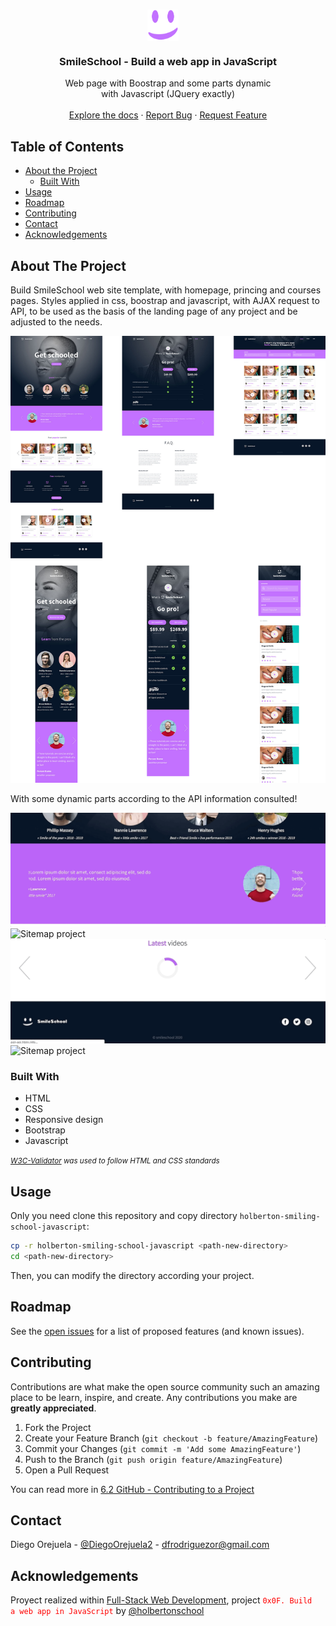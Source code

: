 <!--
*** Thanks for checking out this Landing Page Template. If you have a suggestion that would
*** make this better, please fork the repo and create a pull request or simply open
*** an issue with the tag "enhancement".
*** Thanks again! Now go create something AMAZING! :D
-->

<!-- PROJECT LOGO -->
<br />
<p align="center">
  <a href="https://github.com/DiegoOrejuela/holbertonschool-web_front_end/tree/master/0x02-CSS_advanced" style='display: flex; justify-content: center; align-items: center;'>
    <img src="images/smile_on.png" alt="Logo" width="50" height="50" style='margin-right: 1rem;'>
  </a>

  <h3 align="center">SmileSchool - Build a web app in JavaScript</h3>

  <p align="center">
    Web page with Boostrap and some parts dynamic <br/>with Javascript (JQuery exactly) 
    <br />
    <!--<a href="https://diegoorejuela.github.io/holbertonschool-web_front_end/0x02-CSS_advanced/"><strong>View Demo »</strong></a>-->
    <br />
    <a href="https://github.com/DiegoOrejuela/holberton-smiling-school-javascript/blob/master/README.md">Explore the docs</a>
    ·
    <a href="https://github.com/DiegoOrejuela/holberton-smiling-school-javascript/issues">Report Bug</a>
    ·
    <a href="https://github.com/DiegoOrejuela/holberton-smiling-school-javascript/issues">Request Feature</a>
  </p>
</p>



<!-- TABLE OF CONTENTS -->
## Table of Contents

* [About the Project](#about-the-project)
  * [Built With](#built-with)
* [Usage](#usage)
* [Roadmap](#roadmap)
* [Contributing](#contributing)
* [Contact](#contact)
* [Acknowledgements](#acknowledgements)



<!-- ABOUT THE PROJECT -->
## About The Project

Build SmileSchool web site template, with homepage, princing and courses pages. Styles applied in css, boostrap and javascript, with AJAX request to API, to be used as the basis of the landing page of any project and be adjusted to the needs.

<p align="center">
    <img src="images/designs.jpg" alt="Sitemap project">
    <p>With some dynamic parts according to the API information consulted!</p>
    <img src="images/quotes.gif" alt="Sitemap project">
    <img src="images/popular_tutorials.gif" alt="Sitemap project">
    <img src="images/lastest_videos.gif" alt="Sitemap project">
    <img src="images/courses.gif" alt="Sitemap project">
</p>

### Built With
* HTML
* CSS
* Responsive design
* Bootstrap
* Javascript

<i><small><a href="https://github.com/holbertonschool/W3C-Validator">W3C-Validator</a> was used to follow HTML and CSS standards</small></i>

<!-- USAGE -->
## Usage

Only you need clone this repository and copy directory `holberton-smiling-school-javascript`:

```sh
cp -r holberton-smiling-school-javascript <path-new-directory>
cd <path-new-directory>
```
Then, you can modify the directory according your project. 

<!-- ROADMAP -->
## Roadmap

See the [open issues](https://github.com/othneildrew/Best-README-Template/issues) for a list of proposed features (and known issues).

<!-- CONTRIBUTING -->
## Contributing

Contributions are what make the open source community such an amazing place to be learn, inspire, and create. Any contributions you make are **greatly appreciated**.

1. Fork the Project
2. Create your Feature Branch (`git checkout -b feature/AmazingFeature`)
3. Commit your Changes (`git commit -m 'Add some AmazingFeature'`)
4. Push to the Branch (`git push origin feature/AmazingFeature`)
5. Open a Pull Request

You can read more in [6.2 GitHub - Contributing to a Project](https://git-scm.com/book/en/v2/GitHub-Contributing-to-a-Project)

<!-- CONTACT -->
## Contact

Diego Orejuela - [@DiegoOrejuela2](https://twitter.com/DiegoOrejuela2) - dfrodriguezor@gmail.com

<!-- ACKNOWLEDGEMENTS -->
## Acknowledgements
Proyect realized within [Full-Stack Web Development](https://www.holbertonschool.com/pathway_web_stack_development), project <code><span style="color: red">0x0F. Build a web app in JavaScript</span></code> by [@holbertonschool](https://twitter.com/holbertonschool)




